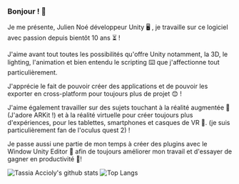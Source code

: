 ### Bonjour ! 👋 

Je me présente, Julien Noé développeur Unity 🖥 , je travaille sur ce logiciel avec passion depuis bientôt 10 ans ⏳ !

J'aime avant tout toutes les possibilités qu'offre Unity notamment, la 3D, le lighting, l'animation et bien entendu le scripting ⌨️ que j'affectionne tout particulièrement.

J'apprécie le fait de pouvoir créer des applications et de pouvoir les exporter en cross-platform pour toujours plus de projet 😊 !

J'aime également travailler sur des sujets touchant à la réalité augmentée 📱 (J'adore ARKit !) et à la réalité virtuelle pour créer toujours plus d'expériences, pour les tablettes, smartphones et casques de VR 🥽. (je suis particulièrement fan de l'oculus quest 2) !

Je passe aussi une partie de mon temps à créer des plugins avec le Window Unity Editor 📝 afin de toujours améliorer mon travail et d'essayer de gagner en productivité  🚀!

![Tassia Accioly's github stats](https://github-readme-stats.vercel.app/api?username=juliennoe&show_icons=true&theme=great-gatsby)
![Top Langs](https://github-readme-stats.vercel.app/api/top-langs/?username=juliennoe&theme=great-gatsby&layout=compact)
